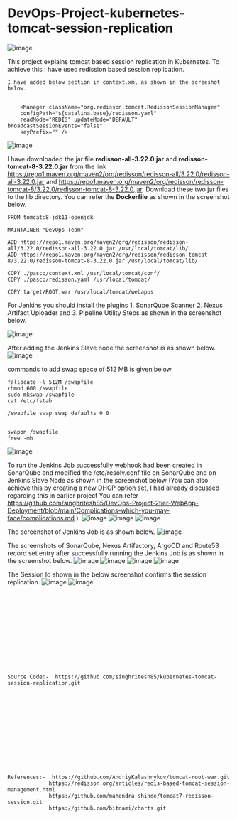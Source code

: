 # DevOps-Project-kubernetes-tomcat-session-replication

![image](https://github.com/user-attachments/assets/cb191728-541f-4417-a1a3-d03e9a69e0f1)

This project explains tomcat based session replication in Kubernetes. To achieve this I have used redission based session replication. 
```
I have added below section in context.xml as shown in the screeshot below.


    <Manager className="org.redisson.tomcat.RedissonSessionManager"
    configPath="${catalina.base}/redisson.yaml"
    readMode="REDIS" updateMode="DEFAULT" broadcastSessionEvents="false"
    keyPrefix="" />
```
![image](https://github.com/user-attachments/assets/a3811a20-bcaf-40ce-8649-56d62e466e9b)

I have downloaded the jar file **redisson-all-3.22.0.jar** and **redisson-tomcat-8-3.22.0.jar** from the link https://repo1.maven.org/maven2/org/redisson/redisson-all/3.22.0/redisson-all-3.22.0.jar and https://repo1.maven.org/maven2/org/redisson/redisson-tomcat-8/3.22.0/redisson-tomcat-8-3.22.0.jar. Download these two jar files to the lib directory. You can refer the **Dockerfile** as shown in the screenshot below.
```
FROM tomcat:8-jdk11-openjdk 

MAINTAINER "DevOps Team"

ADD https://repo1.maven.org/maven2/org/redisson/redisson-all/3.22.0/redisson-all-3.22.0.jar /usr/local/tomcat/lib/
ADD https://repo1.maven.org/maven2/org/redisson/redisson-tomcat-8/3.22.0/redisson-tomcat-8-3.22.0.jar /usr/local/tomcat/lib/

COPY ./pasco/context.xml /usr/local/tomcat/conf/
COPY ./pasco/redisson.yaml /usr/local/tomcat/

COPY target/ROOT.war /usr/local/tomcat/webapps
```
For Jenkins you should install the plugins 1. SonarQube Scanner 2. Nexus Artifact Uploader and 3. Pipeline Utility Steps as shown in the screenshot below.

![image](https://github.com/user-attachments/assets/049257d8-c588-489f-884e-867783b2f421)

After adding the Jenkins Slave node the screenshot is as shown below.
![image](https://github.com/user-attachments/assets/2438f217-8e88-4a23-9f81-c06edc31279f)

commands to add swap space of 512 MB is given below
```
fallocate -l 512M /swapfile
chmod 600 /swapfile
sudo mkswap /swapfile
cat /etc/fstab

/swapfile swap swap defaults 0 0


swapon /swapfile
free -mh

```
![image](https://github.com/user-attachments/assets/fde8cb3b-fd0a-45db-9463-20194028e5c2)

To run the Jenkins Job successfully webhook had been created in SonarQube and modified the /etc/resolv.conf file on SonarQube and on Jenkins Slave Node as shown in the screenshot below (You can also achieve this by creating a new DHCP option set, I had already discussed regarding this in earlier project You can refer https://github.com/singhritesh85/DevOps-Project-2tier-WebApp-Deployment/blob/main/Complications-which-you-may-face/complications.md ).
![image](https://github.com/user-attachments/assets/d87b9857-a3f3-4802-9f08-fedb6f16d002)
![image](https://github.com/user-attachments/assets/7eaa559f-4d63-457f-a830-cd45c7aaade9)
![image](https://github.com/user-attachments/assets/281dcae0-a82c-47a2-b683-cd92fd2cc1a4)

The screenshot of Jenkins Job is as shown below.
![image](https://github.com/user-attachments/assets/9a1c8797-120b-4421-9b2b-5cc9ff60ce08)

The screenshots of SonarQube, Nexus Artifactory, ArgoCD and Route53 record set entry after successfully running the Jenkins Job is as shown in the screenshot below.
![image](https://github.com/user-attachments/assets/6e66087b-f55f-4208-aa66-168e80680327)
![image](https://github.com/user-attachments/assets/06f851a1-09c0-48ad-aeca-78f23b70ebe8)
![image](https://github.com/user-attachments/assets/927bcf0d-65f4-4c27-b0d2-d0a36da3f05b)
![image](https://github.com/user-attachments/assets/9ff02794-88a1-4a9a-b9fe-43bf7cf4da11)

The Session Id shown in the below screenshot confirms the session replication.
![image](https://github.com/user-attachments/assets/b2a97bce-a5e3-445a-a21b-f4b0051b0928)
![image](https://github.com/user-attachments/assets/3cfb3e84-074d-420b-be93-03212fd7571b)


<br><br/>
<br><br/>
<br><br/>
<br><br/>
<br><br/>
```
Source Code:-  https://github.com/singhritesh85/kubernetes-tomcat-session-replication.git
```
<br><br/>
<br><br/>
<br><br/>
<br><br/>
<br><br/>
```
References:-  https://github.com/AndriyKalashnykov/tomcat-root-war.git
             https://redisson.org/articles/redis-based-tomcat-session-management.html
             https://github.com/mahendra-shinde/tomcat7-redisson-session.git
             https://github.com/bitnami/charts.git
```
